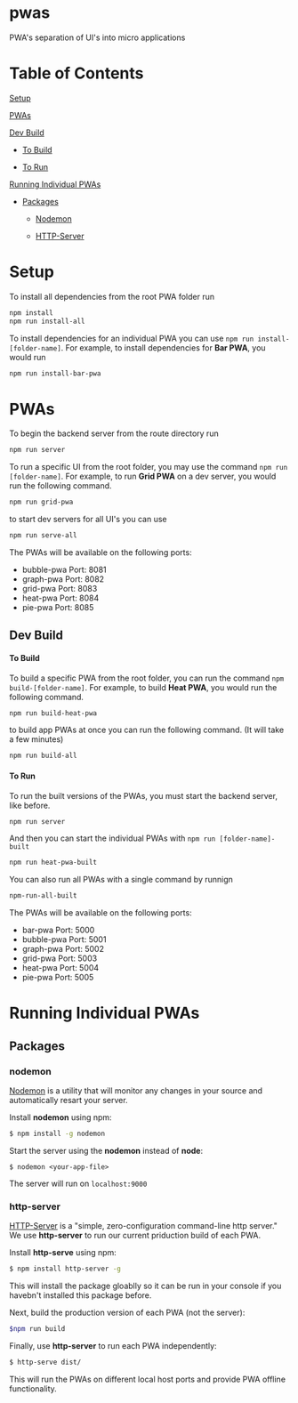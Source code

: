 # pwas

PWA's separation of UI's into micro applications

# Table of Contents

[Setup](https://github.com/EikosPartners/pwas/blob/master/README.md#setup)

[PWAs](https://github.com/EikosPartners/pwas/blob/master/README.md#pwas)

[Dev Build](https://github.com/EikosPartners/pwas/blob/master/README.md#dev-build)

- [To Build](https://github.com/EikosPartners/pwas/blob/master/README.md#to-build)
    
- [To Run](https://github.com/EikosPartners/pwas/blob/master/README.md#to-run)
  
[Running Individual PWAs](https://github.com/EikosPartners/pwas/blob/master/README.md#running-individual-pwas)

- [Packages](https://github.com/EikosPartners/pwas/blob/master/README.md#packages)

    - [Nodemon](https://github.com/EikosPartners/pwas/blob/master/README.md#nodemon)
    
    - [HTTP-Server](https://github.com/EikosPartners/pwas/blob/master/README.md#http-server)



# Setup

To install all dependencies from the root PWA folder run

```bash
npm install
npm run install-all
```

To install dependencies for an individual PWA you can use `npm run install-[folder-name]`. For example, to install dependencies for **Bar PWA**, you would run

```bash
npm run install-bar-pwa
```

# PWAs

To begin the backend server from the route directory run

```bash
npm run server
```

To run a specific UI from the root folder, you may use the command `npm run [folder-name]`. For example, to run **Grid PWA** on a dev server, you would run the following command.

```bash
npm run grid-pwa
```

to start dev servers for all UI's you can use

```bash
npm run serve-all
```

The PWAs will be available on the following ports:

- bubble-pwa Port: 8081
- graph-pwa Port: 8082
- grid-pwa Port: 8083
- heat-pwa Port: 8084
- pie-pwa Port: 8085

## Dev Build

#### To Build

To build a specific PWA from the root folder, you can run
the command `npm build-[folder-name]`. For example, to build **Heat PWA**, you would run the following command.

```bash
npm run build-heat-pwa
```

to build app PWAs at once you can run the following command. (It will take a few minutes)

```bash
npm run build-all
```

#### To Run

To run the built versions of the PWAs, you must start the backend server, like before.

```bash
npm run server
```

And then you can start the individual PWAs with `npm run [folder-name]-built`

```bash
npm run heat-pwa-built
```

You can also run all PWAs with a single command by runnign

```bash
npm-run-all-built
```

The PWAs will be available on the following ports:

- bar-pwa Port: 5000
- bubble-pwa Port: 5001
- graph-pwa Port: 5002
- grid-pwa Port: 5003
- heat-pwa Port: 5004
- pie-pwa Port: 5005

# Running Individual PWAs

## Packages

### nodemon

[Nodemon](https://nodemon.io/) is a utility that will monitor any changes in your source and automatically resart your server.

Install **nodemon** using npm:

```bash
$ npm install -g nodemon
```

Start the server using the **nodemon** instead of **node**:

```
$ nodemon <your-app-file>
```

The server will run on `localhost:9000`

### http-server

[HTTP-Server](https://www.npmjs.com/package/http-server) is a "simple, zero-configuration command-line http server." We use **http-server** to run our current priduction build of each PWA.

Install **http-serve** using npm:

```bash
$ npm install http-server -g
```

This will install the package gloablly so it can be run in your console if you havebn't installed this package before.

Next, build the production version of each PWA (not the server):

```bash
$npm run build
```

Finally, use **http-server** to run each PWA independently:

```bash
$ http-serve dist/
```

This will run the PWAs on different local host ports and provide PWA offline functionality.
